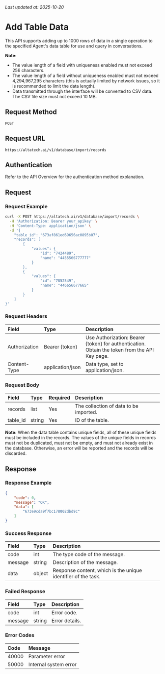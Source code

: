 _Last updated at: 2025-10-20_

# **Add Table Data**

This API supports adding up to 1000 rows of data in a single operation to the specified Agent's data table for use and query in conversations.

**Note:**

- The value length of a field with uniqueness enabled must not exceed 256 characters.
- The value length of a field without uniqueness enabled must not exceed 4,294,967,295 characters (this is actually limited by network issues, so it is recommended to limit the data length).
- Data transmitted through the interface will be converted to CSV data. The CSV file size must not exceed 10 MB.

## **Request Method**

`POST`

## **Request URL**

`https://altatech.ai/v1/database/import/records`

## **Authentication**

Refer to the API Overview for the authentication method explanation.

## **Request**

### **Request Example**

```bash
curl -X POST https://altatech.ai/v1/database/import/records \
  -H 'Authorization: Bearer your_apikey' \
  -H 'Content-Type: application/json' \
  -d '{
    "table_id": "673af861ed69656ac0895b07",
    "records": [
        {
            "values": {
                "id": "7424489",
                "name": "4455566777777"
            }
        },
        {
            "values": {
                "id": "7852549",
                "name": "446656677665"
            }
        }
    ]
}'
```

### **Request Headers**

| Field | Type | Description |
| :---- | :---- | :---- |
| Authorization | Bearer {token} | Use Authorization: Bearer {token} for authentication. Obtain the token from the API Key page. |
| Content-Type | application/json | Data type, set to application/json. |

### **Request Body**

| Field | Type | Required | Description |
| :---- | :---- | :---- | :---- |
| records | list | Yes | The collection of data to be imported. |
| table_id | string | Yes | ID of the table. |

**Note:**
When the data table contains unique fields, all of these unique fields must be included in the records.
The values of the unique fields in records must not be duplicated, must not be empty, and must not already exist in the database.
Otherwise, an error will be reported and the records will be discarded.

## **Response**

### **Response Example**

```json
{
    "code": 0,
    "message": "OK",
    "data": [
        "673e9cda9f7bc178002dbd9c"
    ]
}
```

### **Success Response**

| Field | Type | Description |
| :---- | :---- | :---- |
| code | int | The type code of the message. |
| message | string | Description of the message. |
| data | object | Response content, which is the unique identifier of the task. |

### **Failed Response**

| Field | Type | Description |
| :---- | :---- | :---- |
| code | int | Error code. |
| message | string | Error details. |

### **Error Codes**

| Code | Message |
| :---- | :---- |
| 40000 | Parameter error |
| 50000 | Internal system error |